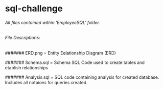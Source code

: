 # sql-challenge

###### All files contained within 'EmployeeSQL' folder. 

###### File Descriptions: 

####### ERD.png  = Entity Eelationship Diagram (ERD)

####### Schema.sql = Schema SQL Code used to create tables and etablish relationships 

####### Analysis.sql = SQL code containing analysis for created database. Includes all notaions for queries created. 

